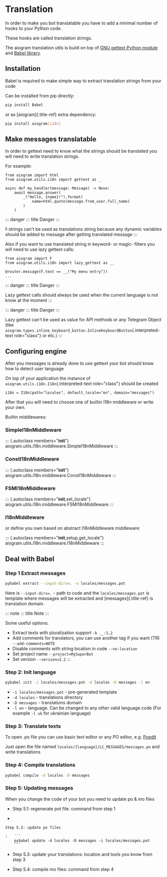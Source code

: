 # Translation

In order to make you bot translatable you have to add a minimal number
of hooks to your Python code.

These hooks are called translation strings.

The aiogram translation utils is build on top of [GNU gettext Python
module](https://docs.python.org/3/library/gettext.html) and [Babel
library](http://babel.pocoo.org/en/latest/).

## Installation

Babel is required to make simple way to extract translation strings from
your code

Can be installed from pip directly:

``` bash
pip install Babel
```

or as [aiogram]{.title-ref} extra dependency:

``` bash
pip install aiogram[i18n]
```

## Make messages translatable

In order to gettext need to know what the strings should be translated
you will need to write translation strings.

For example:

``` {.python emphasize-lines="6-8"}
from aiogram import html
from aiogram.utils.i18n import gettext as _

async def my_handler(message: Message) -> None:
    await message.answer(
        _("Hello, {name}!").format(
            name=html.quote(message.from_user.full_name)
        )
    )
```

::: danger
::: title
Danger
:::

f-strings can\'t be used as translations string because any dynamic
variables should be added to message after getting translated message
:::

Also if you want to use translated string in keyword- or magic- filters
you will need to use lazy gettext calls:

``` {.python emphasize-lines="4"}
from aiogram import F
from aiogram.utils.i18n import lazy_gettext as __

@router.message(F.text == __("My menu entry"))
...
```

::: danger
::: title
Danger
:::

Lazy gettext calls should always be used when the current language is
not know at the moment
:::

::: danger
::: title
Danger
:::

Lazy gettext can\'t be used as value for API methods or any Telegram
Object (like
`aiogram.types.inline_keyboard_button.InlineKeyboardButton`{.interpreted-text
role="class"} or etc.)
:::

## Configuring engine

After you messages is already done to use gettext your bot should know
how to detect user language

On top of your application the instance of
`aiogram.utils.i18n.I18n`{.interpreted-text role="class"} should be
created

``` 
i18n = I18n(path="locales", default_locale="en", domain="messages")
```

After that you will need to choose one of builtin I18n middleware or
write your own.

Builtin middlewares:

### SimpleI18nMiddleware

::: {.autoclass members="__init__"}
aiogram.utils.i18n.middleware.SimpleI18nMiddleware
:::

### ConstI18nMiddleware

::: {.autoclass members="__init__"}
aiogram.utils.i18n.middleware.ConstI18nMiddleware
:::

### FSMI18nMiddleware

::: {.autoclass members="__init__,set_locale"}
aiogram.utils.i18n.middleware.FSMI18nMiddleware
:::

### I18nMiddleware

or define you own based on abstract I18nMiddleware middleware:

::: {.autoclass members="__init__,setup,get_locale"}
aiogram.utils.i18n.middleware.I18nMiddleware
:::

## Deal with Babel

### Step 1 Extract messages

``` bash
pybabel extract --input-dirs=. -o locales/messages.pot
```

Here is `--input-dirs=.` - path to code and the `locales/messages.pot`
is template where messages will be extracted and [messages]{.title-ref}
is translation domain.

::: note
::: title
Note
:::

Some useful options:

-   Extract texts with pluralization support `-k __:1,2`
-   Add comments for translators, you can use another tag if you want
    (TR) `--add-comments=NOTE`
-   Disable comments with string location in code `--no-location`
-   Set project name `--project=MySuperBot`
-   Set version `--version=2.2`
:::

### Step 2: Init language

``` bash
pybabel init -i locales/messages.pot -d locales -D messages -l en
```

-   `-i locales/messages.pot` - pre-generated template
-   `-d locales` - translations directory
-   `-D messages` - translations domain
-   `-l en` - language. Can be changed to any other valid language code
    (For example `-l uk` for ukrainian language)

### Step 3: Translate texts

To open .po file you can use basic text editor or any PO editor, e.g.
[Poedit](https://poedit.net/)

Just open the file named `locales/{language}/LC_MESSAGES/messages.po`
and write translations

### Step 4: Compile translations

``` bash
pybabel compile -d locales -D messages
```

### Step 5: Updating messages

When you change the code of your bot you need to update po & mo files

-   Step 5.1: regenerate pot file: command from step 1

-   

    Step 5.2: update po files

    :   ``` 
        pybabel update -d locales -D messages -i locales/messages.pot
        ```

-   Step 5.3: update your translations: location and tools you know from
    step 3

-   Step 5.4: compile mo files: command from step 4
